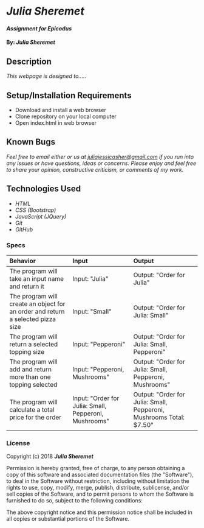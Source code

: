 # _Julia Sheremet_

#### _Assignment for Epicodus_

#### By: _**Julia Sheremet**_

## Description

_This webpage is designed to....._

## Setup/Installation Requirements

* Download and install a web browser
* Clone repository on your local computer
* Open index.html in web browser

## Known Bugs

_Feel free to email either or us at [juliajessicasher@gmail.com](mailto:juliajessicasher@gmail.com) if you run into any issues or have questions, ideas or concerns. Please enjoy and feel free to share your opinion, constructive criticism, or comments of my work._

## Technologies Used

* _HTML_
* _CSS (Bootstrap)_
* _JavaScript (JQuery)_
* _Git_
* _GitHub_

### Specs
| Behavior | Input | Output |
| :-------------     | :------------- | :------------- |
| The program will take an input name and return it | Input: "Julia" | Output: "Order for Julia" |
| The program will create an object for an order and return a selected pizza size | Input: "Small" | Output: "Order for Julia: Small" |
| The program will return a selected topping size | Input: "Pepperoni" | Output: "Order for Julia: Small, Pepperoni" |
| The program will add and return more than one topping selected | Input: "Pepperoni, Mushrooms" | Output: "Order for Julia: Small, Pepperoni, Mushrooms" |
| The program will calculate a total price for the order | Input: "Order for Julia: Small, Pepperoni, Mushrooms" | Output: "Order for Julia: Small, Pepperoni, Mushrooms Total: $7.50" |

### License

Copyright (c) 2018 ****_Julia Sheremet_****

Permission is hereby granted, free of charge, to any person obtaining a copy of this software and associated documentation files (the "Software"), to deal in the Software without restriction, including without limitation the rights to use, copy, modify, merge, publish, distribute, sublicense, and/or sell copies of the Software, and to permit persons to whom the Software is furnished to do so, subject to the following conditions:

The above copyright notice and this permission notice shall be included in all copies or substantial portions of the Software.

